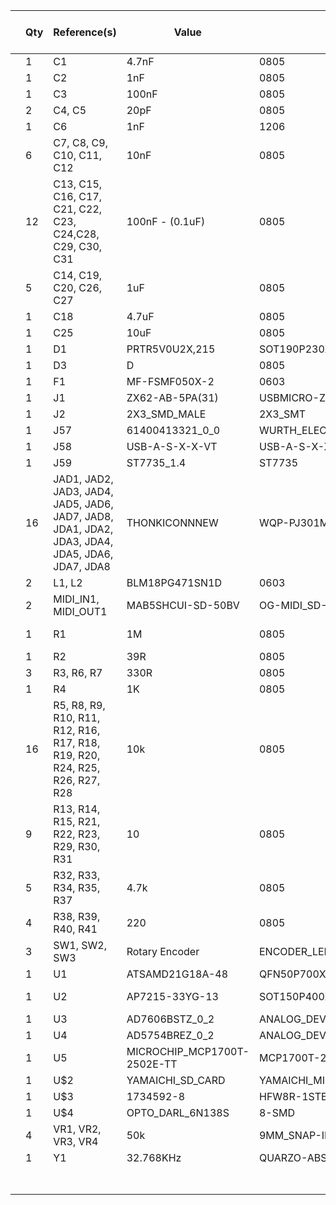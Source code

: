 |     | Qty          |    Reference(s)                                                                                |   Value                                                        |  Footprint                      | Mfg. Part Number |   price per part ex vat  |  total ex vat       |
|-----|--------------|------------------------------------------------------------------------------------------------|----------------------------------------------------------------|---------------------------------|-----------------------|---------|--------|
|     | 1            | C1                                                                                             | 4.7nF                                                          | 0805                            | C0805V472KDRACTU      | £0.181  | £0.18  |
|     | 1            | C2                                                                                             | 1nF                                                            | 0805                            | C0805C102KARACAUTO    | £0.076  | £0.08  |
|     | 1            | C3                                                                                             | 100nF                                                          | 0805                            | C0805C104J5RACTU      | £0.020  | £0.02  |
|     | 2            | C4, C5                                                                                         | 20pF                                                           | 0805                            | 1276-1829-1-ND        | £0.024  | £0.05  |
|     | 1            | C6                                                                                             | 1nF                                                            | 1206                            | C1206C102J3REC7800    | £0.096  | £0.10  |
|     | 6            | C7, C8, C9, C10, C11, C12                                                                      | 10nF                                                           | 0805                            | C0805C103J5RACTU      | £0.014  | £0.08  |
|     | 12           | C13, C15, C16, C17, C21, C22, C23, C24,C28, C29, C30, C31                                      | 100nF - (0.1uF)                                                | 0805                            | C0805C104J5RACTU      | £0.020  | £0.16  |
|     | 5            | C14, C19, C20, C26, C27                                                                        | 1uF                                                            | 0805                            | C0805C105K4RACTU      | £0.027  | £0.14  |
|     | 1            | C18                                                                                            | 4.7uF                                                          | 0805                            | TAJP475K016RNJ        | £0.389  | £0.39  |
|     | 1            | C25                                                                                            | 10uF                                                           | 0805                            | LMK212ABJ106MG-T      | £0.028  | £0.03  |
|     | 1            | D1                                                                                             | PRTR5V0U2X,215                                                 | SOT190P230X110-4N               | PRTR5V0U2X,215        | £0.324  | £0.32  |
|     | 1            | D3                                                                                             | D                                                              | 0805                            | TS4148 RYG            | £0.020  | £0.02  |
|     | 1            | F1                                                                                             | MF-FSMF050X-2                                                  | 0603                            | MF-FSMF050X-2         | £0.543  | £0.54  |
|     | 1            | J1                                                                                             | ZX62-AB-5PA(31)                                                | USBMICRO-ZX62-AB-5PA            | ZX62-AB-5PA(31)       | £0.483  | £0.48  |
|     | 1            | J2                                                                                             | 2X3_SMD_MALE                                                   | 2X3_SMT                         | M20-8760342           | £0.239  | £0.24  |
|     | 1            | J57                                                                                            | 61400413321_0_0                                                | WURTH_ELECTRONICS_61400413321_0 | 61400413321           | £0.909  | £0.91  |
|     | 1            | J58                                                                                            | USB-A-S-X-X-VT                                                 | USB-A-S-X-X-VT                  | USB-A-S-S-W-VT        | £1.618  | £1.62  |
|     | 1            | J59                                                                                            | ST7735_1.4                                                     | ST7735                          | TFT ST7735 1.44"      | £2.690  | £2.69  |
|     | 16           | JAD1, JAD2, JAD3, JAD4, JAD5, JAD6, JAD7, JAD8, JDA1, JDA2, JDA3, JDA4, JDA5, JDA6, JDA7, JDA8 | THONKICONNNEW                                                  | WQP-PJ301M-12_JACK              | PJ398SM               | £0.298  | £4.76  |
|     | 2            | L1, L2                                                                                         | BLM18PG471SN1D                                                 | 0603                            | BLM18PG471SN1D        | £0.036  | £0.07  |
|     | 2            | MIDI_IN1, MIDI_OUT1                                                                            | MAB5SHCUI-SD-50BV                                              | OG-MIDI_SD-50BV                 | SD-50BV               | £1.033  | £2.07  |
|     | 1            | R1                                                                                             | 1M                                                             | 0805                            | CR0805-JW-105ELFCT-ND | £0.006  | £0.01  |
|     | 1            | R2                                                                                             | 39R                                                            | 0805                            | 804-6335              | £0.002  | £0.00  |
|     | 3            | R3, R6, R7                                                                                     | 330R                                                           | 0805                            | RMCF0805JT330R        | £0.007  | £0.02  |
|     | 1            | R4                                                                                             | 1K                                                             | 0805                            | 804-6449              | £0.002  | £0.00  |
|     | 16           | R5, R8, R9, R10, R11, R12, R16, R17, R18, R19, R20, R24, R25, R26, R27, R28                    | 10k                                                            | 0805                            | RR1220P-103-D         | £0.016  | £0.26  |
|     | 9            | R13, R14, R15, R21, R22, R23, R29, R30, R31                                                    | 10                                                             | 0805                            | RL1220S-100-F         | £0.135  | £1.21  |
|     | 5            | R32, R33, R34, R35, R37                                                                        | 4.7k                                                           | 0805                            | CRCW08054K70FKEAC     | £0.017  | £0.09  |
|     | 4            | R38, R39, R40, R41                                                                             | 220                                                            | 0805                            | CRCW0805220RFKEAC     | £0.014  | £0.06  |
|     | 3            | SW1, SW2, SW3                                                                                  | Rotary Encoder                                                 | ENCODER_LED_3_KIT               | COM-10982             | £3.250  | £9.75  |
|     | 1            | U1                                                                                             | ATSAMD21G18A-48                                                | QFN50P700X700X90-49XN-EPSQ515   | ATSAMD21G18A-MUT      | £2.370  | £2.37  |
|     | 1            | U2                                                                                             | AP7215-33YG-13                                                 | SOT150P400X160-3N               | AP7215-33YG-13DICT-ND | £0.349  | £0.35  |
|     | 1            | U3                                                                                             | AD7606BSTZ_0_2                                                 | ANALOG_DEVICES_AD7606BSTZ_2     | AD7606BSTZ            | £21.930 | £21.93 |
|     | 1            | U4                                                                                             | AD5754BREZ_0_2                                                 | ANALOG_DEVICES_AD5754BREZ_2     | AD5754BREZ            | £17.520 | £17.52 |
|     | 1            | U5                                                                                             | MICROCHIP_MCP1700T-2502E-TT                                    | MCP1700T-2502E-TT_0             | MCP1700T-2502E/TT     | £0.240  | £0.24  |
|     | 1            | U$2                                                                                            | YAMAICHI_SD_CARD                                               | YAMAICHI_MICROSD_VERTICAL       | PJS008U-3000-0        | £1.170  | £1.17  |
|     | 1            | U$3                                                                                            | 1734592-8                                                      | HFW8R-1STE1LF                   | HFW8R-1STE1LF         | £0.272  | £0.27  |
|     | 1            | U$4                                                                                            | OPTO_DARL_6N138S                                               | 8-SMD                           | 6N138S                | £0.403  | £0.40  |
|     | 4            | VR1, VR2, VR3, VR4                                                                             | 50k                                                            | 9MM_SNAP-IN_POT                 | THONK_B100K_LIN_POT   | £1.452  | £5.81  |
|     | 1            | Y1                                                                                             | 32.768KHz                                                      | QUARZO-ABS07                    | ABS07-32.768KHZ-T     | £0.412  | £0.41  |
|     |              |                                                                                                |                                                                |                                 |                       |         |        |
|     |              |                                                                                                |                                                                |                                 |                       |         |        |
|     |              |                                                                                                |                                                                |                                 |                       |         |        |
|     |              |                                                                                                |                                                                |                                 |                       |         | £76.80 |
